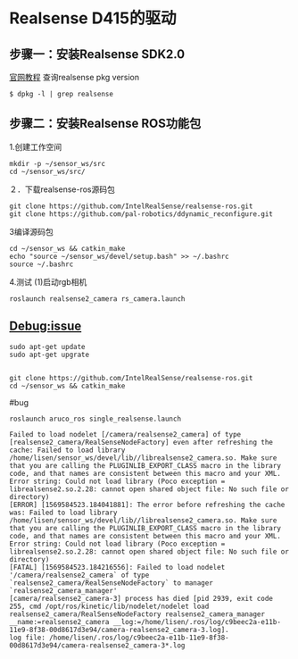 # Realsense D415的驱动
## 步骤一：安装Realsense SDK2.0 
[官网教程](https://github.com/IntelRealSense/librealsense/blob/master/doc/distribution_linux.md#installing-the-packages) 
查询realsense pkg version
```
$ dpkg -l | grep realsense
```

## 步骤二：安装Realsense ROS功能包
1.创建工作空间
```
mkdir -p ~/sensor_ws/src
cd ~/sensor_ws/src/
```
２．下载realsense-ros源码包
```
git clone https://github.com/IntelRealSense/realsense-ros.git
git clone https://github.com/pal-robotics/ddynamic_reconfigure.git
```
3编译源码包
```
cd ~/sensor_ws && catkin_make
echo "source ~/sensor_ws/devel/setup.bash" >> ~/.bashrc
source ~/.bashrc
```
4.测试 (1)启动rgb相机
```
roslaunch realsense2_camera rs_camera.launch
```
## [Debug:issue](https://github.com/IntelRealSense/librealsense/issues?utf8=%E2%9C%93&q=Frame+metadata+isn%27t+available%EF%BC%81)

```
sudo apt-get update
sudo apt-get upgrate
```
```

git clone https://github.com/IntelRealSense/realsense-ros.git
cd ~/sensor_ws && catkin_make
```
#bug
```
roslaunch aruco_ros single_realsense.launch
```
```
Failed to load nodelet [/camera/realsense2_camera] of type [realsense2_camera/RealSenseNodeFactory] even after refreshing the cache: Failed to load library /home/lisen/sensor_ws/devel/lib//librealsense2_camera.so. Make sure that you are calling the PLUGINLIB_EXPORT_CLASS macro in the library code, and that names are consistent between this macro and your XML. Error string: Could not load library (Poco exception = librealsense2.so.2.28: cannot open shared object file: No such file or directory)
[ERROR] [1569584523.184041881]: The error before refreshing the cache was: Failed to load library /home/lisen/sensor_ws/devel/lib//librealsense2_camera.so. Make sure that you are calling the PLUGINLIB_EXPORT_CLASS macro in the library code, and that names are consistent between this macro and your XML. Error string: Could not load library (Poco exception = librealsense2.so.2.28: cannot open shared object file: No such file or directory)
[FATAL] [1569584523.184216556]: Failed to load nodelet '/camera/realsense2_camera` of type `realsense2_camera/RealSenseNodeFactory` to manager `realsense2_camera_manager'
[camera/realsense2_camera-3] process has died [pid 2939, exit code 255, cmd /opt/ros/kinetic/lib/nodelet/nodelet load realsense2_camera/RealSenseNodeFactory realsense2_camera_manager __name:=realsense2_camera __log:=/home/lisen/.ros/log/c9beec2a-e11b-11e9-8f38-00d8617d3e94/camera-realsense2_camera-3.log].
log file: /home/lisen/.ros/log/c9beec2a-e11b-11e9-8f38-00d8617d3e94/camera-realsense2_camera-3*.log
```


